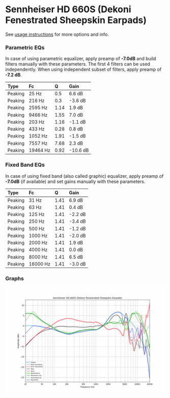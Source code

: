 # Sennheiser HD 660S (Dekoni Fenestrated Sheepskin Earpads)
See [usage instructions](https://github.com/jaakkopasanen/AutoEq#usage) for more options and info.

### Parametric EQs
In case of using parametric equalizer, apply preamp of **-7.0dB** and build filters manually
with these parameters. The first 4 filters can be used independently.
When using independent subset of filters, apply preamp of **-7.2 dB**.

| Type    | Fc       |    Q | Gain     |
|:--------|:---------|:-----|:---------|
| Peaking | 25 Hz    | 0.5  | 6.6 dB   |
| Peaking | 216 Hz   | 0.3  | -3.6 dB  |
| Peaking | 2595 Hz  | 1.14 | 1.9 dB   |
| Peaking | 9466 Hz  | 1.55 | 7.0 dB   |
| Peaking | 203 Hz   | 1.16 | -1.1 dB  |
| Peaking | 433 Hz   | 0.28 | 0.8 dB   |
| Peaking | 1052 Hz  | 1.91 | -1.5 dB  |
| Peaking | 7557 Hz  | 7.68 | 2.3 dB   |
| Peaking | 19464 Hz | 0.92 | -10.6 dB |

### Fixed Band EQs
In case of using fixed band (also called graphic) equalizer, apply preamp of **-7.0dB**
(if available) and set gains manually with these parameters.

| Type    | Fc       |    Q | Gain    |
|:--------|:---------|:-----|:--------|
| Peaking | 31 Hz    | 1.41 | 6.9 dB  |
| Peaking | 63 Hz    | 1.41 | 0.4 dB  |
| Peaking | 125 Hz   | 1.41 | -2.2 dB |
| Peaking | 250 Hz   | 1.41 | -3.4 dB |
| Peaking | 500 Hz   | 1.41 | -1.2 dB |
| Peaking | 1000 Hz  | 1.41 | -2.0 dB |
| Peaking | 2000 Hz  | 1.41 | 1.9 dB  |
| Peaking | 4000 Hz  | 1.41 | 0.0 dB  |
| Peaking | 8000 Hz  | 1.41 | 6.5 dB  |
| Peaking | 16000 Hz | 1.41 | -3.0 dB |

### Graphs
![](./Sennheiser%20HD%20660S%20(Dekoni%20Fenestrated%20Sheepskin%20Earpads).png)